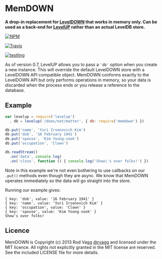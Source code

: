 # MemDOWN

**A drop-in replacement for [LevelDOWN](https://github.com/rvagg/node-leveldown) that works in memory only. Can be used as a back-end for [LevelUP](https://github.com/rvagg/node-levelup) rather than an actual LevelDB store.**

[![NPM](https://nodei.co/npm/memdown.png?downloads=true)](https://nodei.co/npm/memdown/)

[![Travis](https://secure.travis-ci.org/rvagg/memdown.png)](http://travis-ci.org/rvagg/memdown)

[![testling](http://ci.testling.com/rvagg/memdown.png)](http://ci.testling.com/rvagg/memdown)

As of version 0.7, LevelUP allows you to pass a `'db'` option when you create a new instance. This will override the default LevelDOWN store with a LevelDOWN API compatible object. MemDOWN conforms exactly to the LevelDOWN API but only performs operations in memory, so your data is discarded when the process ends or you release a reference to the database.

## Example

```js
var levelup = require('levelup')
  , db = levelup('/does/not/matter', { db: require('memdown') })

db.put('name', 'Yuri Irsenovich Kim')
db.put('dob', '16 February 1941')
db.put('spouse', 'Kim Young-sook')
db.put('occupation', 'Clown')

db.readStream()
  .on('data', console.log)
  .on('close', function () { console.log('Show\'s over folks!') })
```

Note in this example we're not even bothering to use callbacks on our `.put()` methods even though they are async. We know that MemDOWN operates immediately so the data will go straight into the store.

Running our example gives:

```
{ key: 'dob', value: '16 February 1941' }
{ key: 'name', value: 'Yuri Irsenovich Kim' }
{ key: 'occupation', value: 'Clown' }
{ key: 'spouse', value: 'Kim Young-sook' }
Show's over folks!
```

## Licence

MemDOWN is Copyright (c) 2013 Rod Vagg [@rvagg](https://twitter.com/rvagg) and licensed under the MIT licence. All rights not explicitly granted in the MIT license are reserved. See the included LICENSE file for more details.
